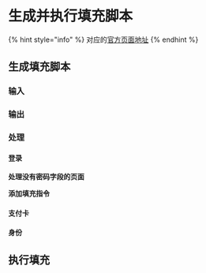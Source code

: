 # 生成并执行填充脚本

{% hint style="info" %}
对应的[官方页面地址](https://contributing.bitwarden.com/architecture/deep-dives/autofill/generating-fill-scripts/)
{% endhint %}

## 生成填充脚本 <a href="#generating-the-fill-script" id="generating-the-fill-script"></a>

### 输入 <a href="#input" id="input"></a>

### 输出 <a href="#output" id="output"></a>

### 处理 <a href="#processing" id="processing"></a>

#### 登录 <a href="#login" id="login"></a>

**处理没有密码字段的页面**

**添加填充指令**

#### 支付卡 <a href="#card" id="card"></a>

#### 身份 <a href="#identity" id="identity"></a>

## 执行填充 <a href="#performing-the-fill" id="performing-the-fill"></a>
